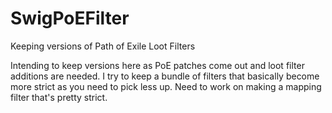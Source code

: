 # SwigPoEFilter
Keeping versions of Path of Exile Loot Filters

Intending to keep versions here as PoE patches come out and loot filter additions are needed.
I try to keep a bundle of filters that basically become more strict as you need to pick less up.
Need to work on making a mapping filter that's pretty strict.
